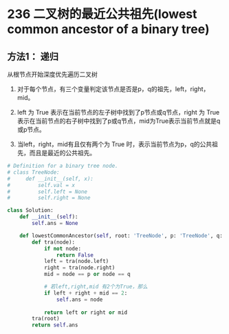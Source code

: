 # 236 二叉树的最近公共祖先(lowest common ancestor of a binary tree)

## 方法1： 递归

从根节点开始深度优先遍历二叉树

1. 对于每个节点，有三个变量判定该节点是否是p，q的祖先，left，right，mid。

2. left 为 True 表示在当前节点的左子树中找到了p节点或q节点，right 为 True 表示在当前节点的右子树中找到了p或q节点，mid为True表示当前节点就是q或p节点。

3. 当left，right，mid有且仅有两个为 True 时，表示当前节点为p，q的公共祖先，而且是最近的公共祖先。

```python
# Definition for a binary tree node.
# class TreeNode:
#     def __init__(self, x):
#         self.val = x
#         self.left = None
#         self.right = None

class Solution:
    def __init__(self):
        self.ans = None

    def lowestCommonAncestor(self, root: 'TreeNode', p: 'TreeNode', q: 'TreeNode') -> 'TreeNode':
        def tra(node):
            if not node:
                return False
            left = tra(node.left)
            right = tra(node.right)
            mid = node == p or node == q

            # 若left,right,mid 有2个为True，那么
            if left + right + mid == 2:
                self.ans = node
            
            return left or right or mid
        tra(root)
        return self.ans
```
